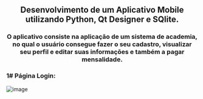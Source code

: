 <h2 align="center">Desenvolvimento de um Aplicativo Mobile utilizando Python, Qt Designer e SQlite.</h2>


**<h3 align="center">O aplicativo consiste na aplicação de um sistema de academia, no qual o usuário consegue fazer o seu cadastro, visualizar seu perfil e editar suas informações e também a pagar mensalidade.</h3>**














<h3> 1# Página Login:</h3>

![image](https://user-images.githubusercontent.com/88850852/186513525-098c53a4-9cde-4f25-b578-b3a7d8bf5217.png)
